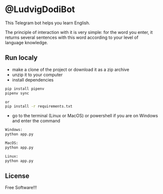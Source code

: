 # @LudvigDodiBot

This Telegram bot helps you learn English.

The principle of interaction with it is very simple: for the word you enter, it returns several sentences with this word according to your level of language knowledge.



## Run localy
- make a clone of the project or download it as a zip archive
- unzip it to your computer
- install dependencies 

```sh
pip install pipenv
pipenv sync

or
pip install -r requirements.txt
```


- go to the terminal (Linux or MacOS) or powershell if you are on Windows and enter the command

```sh
Windows:
python app.py
```

```sh
MacOS:
python app.py
```
```sh
Linux:
python app.py
```


## License

Free Software!!!

